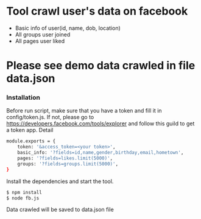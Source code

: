 # Tool crawl user's data on facebook

  - Basic info of user(id, name, dob, location)
  - All groups user joined
  - All pages user liked

# Please see demo data crawled in file data.json

### Installation

Before run script, make sure that you have a token and fill it in config/token.js. If not, please go to https://developers.facebook.com/tools/explorer and follow this guild to get a token app.
Detail

```sh
module.exports = {
    token: '&access_token=<your token>',
    basic_info: '?fields=id,name,gender,birthday,email,hometown',
    pages: '?fields=likes.limit(5000)',
    groups: '?fields=groups.limit(5000)',
}
```
Install the dependencies and start the tool.


```sh
$ npm install 
$ node fb.js
```
Data crawled will be saved to data.json file
